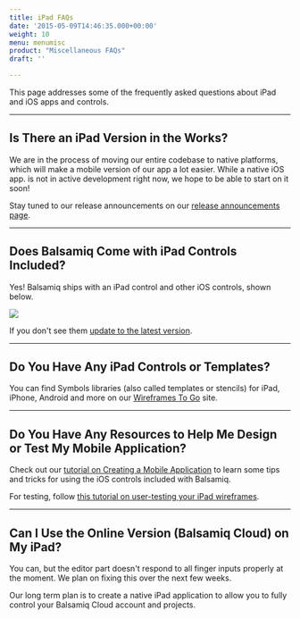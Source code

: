 ```yaml
---
title: iPad FAQs
date: '2015-05-09T14:46:35.000+00:00'
weight: 10
menu: menumisc
product: "Miscellaneous FAQs"
draft: ''

---
```

This page addresses some of the frequently asked questions about iPad and iOS apps and controls.

* * *

## Is There an iPad Version in the Works?

We are in the process of moving our entire codebase to native platforms, which will make a mobile version of our app a lot easier. While a native iOS app. is not in active development right now, we hope to be able to start on it soon!

Stay tuned to our release announcements on our [release announcements page](https://blog.balsamiq.com/category/release-notes/).

* * *

## Does Balsamiq Come with iPad Controls Included?

Yes! Balsamiq ships with an iPad control and other iOS controls, shown below.

[![](https://media.balsamiq.com/img/support/prodfaqs/ipadcontrols.png)](https://media.balsamiq.com/img/support/prodfaqs/ipadcontrols-big.png)

If you don't see them [update to the latest version](https://balsamiq.com/download/).

* * *

## Do You Have Any iPad Controls or Templates?

You can find Symbols libraries (also called templates or stencils) for iPad, iPhone, Android and more on our [Wireframes To Go](https://wireframestogo.com/) site.

* * *

## Do You Have Any Resources to Help Me Design or Test My Mobile Application?

Check out our [tutorial on Creating a Mobile Application](/tutorials/mobileapplication/) to learn some tips and tricks for using the iOS controls included with Balsamiq.

For testing, follow [this tutorial on user-testing your iPad wireframes](/tutorials/ipad/).

* * *

## Can I Use the Online Version (Balsamiq Cloud) on My iPad?

You can, but the editor part doesn't respond to all finger inputs properly at the moment. We plan on fixing this over the next few weeks.

Our long term plan is to create a native iPad application to allow you to fully control your Balsamiq Cloud account and projects.